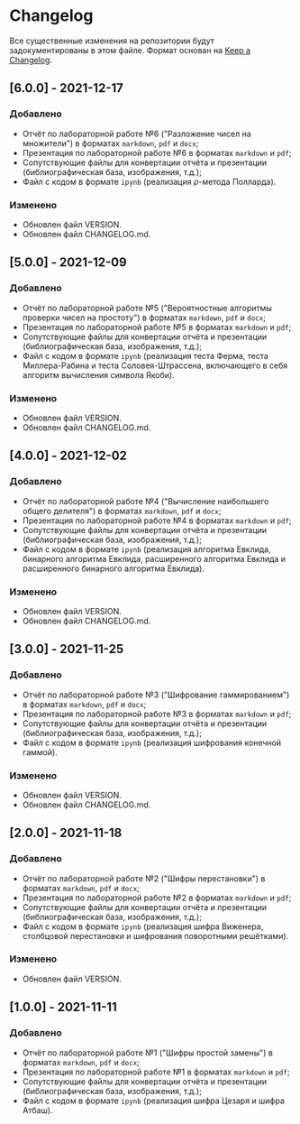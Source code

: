 # Changelog

Все существенные изменения на репозитории будут задокументированы в этом файле. Формат основан на [Keep a Changelog](https://keepachangelog.com/en/1.0.0/).

## [6.0.0] - 2021-12-17
### Добавлено
- Отчёт по лабораторной работе №6 ("Разложение чисел на множители") в форматах `markdown`, `pdf` и `docx`;
- Презентация по лабораторной работе №6 в форматах `markdown` и `pdf`;
- Сопутствующие файлы для конвертации отчёта и презентации (библиографическая база, изображения, т.д.);
- Файл с кодом в формате `ipynb` (реализация $\rho$-метода Полларда).

### Изменено
- Обновлен файл VERSION.
- Обновлен файл CHANGELOG.md.

## [5.0.0] - 2021-12-09
### Добавлено
- Отчёт по лабораторной работе №5 ("Вероятностные алгоритмы проверки чисел на простоту") в форматах `markdown`, `pdf` и `docx`;
- Презентация по лабораторной работе №5 в форматах `markdown` и `pdf`;
- Сопутствующие файлы для конвертации отчёта и презентации (библиографическая база, изображения, т.д.);
- Файл с кодом в формате `ipynb` (реализация теста Ферма, теста Миллера-Рабина и теста Соловея-Штрассена, включающего в себя алгоритм вычисления символа Якоби).

### Изменено
- Обновлен файл VERSION.
- Обновлен файл CHANGELOG.md.

## [4.0.0] - 2021-12-02
### Добавлено
- Отчёт по лабораторной работе №4 ("Вычисление наибольшего общего делителя") в форматах `markdown`, `pdf` и `docx`;
- Презентация по лабораторной работе №4 в форматах `markdown` и `pdf`;
- Сопутствующие файлы для конвертации отчёта и презентации (библиографическая база, изображения, т.д.);
- Файл с кодом в формате `ipynb` (реализация алгоритма Евклида, бинарного алгоритма Евклида, расширенного алгоритма Евклида и расширенного бинарного алгоритма Евклида).

### Изменено
- Обновлен файл VERSION.
- Обновлен файл CHANGELOG.md.

## [3.0.0] - 2021-11-25
### Добавлено
- Отчёт по лабораторной работе №3 ("Шифрование гаммированием") в форматах `markdown`, `pdf` и `docx`;
- Презентация по лабораторной работе №3 в форматах `markdown` и `pdf`;
- Сопутствующие файлы для конвертации отчёта и презентации (библиографическая база, изображения, т.д.);
- Файл с кодом в формате `ipynb` (реализация шифрования конечной гаммой).

### Изменено
- Обновлен файл VERSION.
- Обновлен файл CHANGELOG.md.

## [2.0.0] - 2021-11-18
### Добавлено
- Отчёт по лабораторной работе №2 ("Шифры перестановки") в форматах `markdown`, `pdf` и `docx`;
- Презентация по лабораторной работе №2 в форматах `markdown` и `pdf`;
- Сопутствующие файлы для конвертации отчёта и презентации (библиографическая база, изображения, т.д.);
- Файл с кодом в формате `ipynb` (реализация шифра Виженера, столбцовой перестановки и шифрования поворотными решётками).

### Изменено
- Обновлен файл VERSION.

## [1.0.0] - 2021-11-11
### Добавлено
- Отчёт по лабораторной работе №1 ("Шифры простой замены") в форматах `markdown`, `pdf` и `docx`;
- Презентация по лабораторной работе №1 в форматах `markdown` и `pdf`;
- Сопутствующие файлы для конвертации отчёта и презентации (библиографическая база, изображения, т.д.);
- Файл с кодом в формате `ipynb` (реализация шифра Цезаря и шифра Атбаш).
